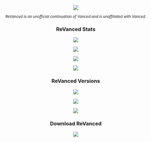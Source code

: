 <p align="center">
<img src="https://avatars.githubusercontent.com/u/101597779?s=200&v=4">
</p>

<p align="center">
<sub>
<i>
ReVanced is an unofficial continuation of Vanced and is unaffiliated with Vanced.
</i>
</sub>
</p>

### <p align="center"> ReVanced Stats </p>

<p align="center">
<img src="https://img.shields.io/github/downloads/SCP-017/repo.1/total?labelColor=black&color=black&label=TOTAL%20DOWNLOADS&logo=GitHub&style=for-the-badge">
</p>

<p align="center">
<img src="https://img.shields.io/github/downloads/SCP-017/repo.1/latest/total?labelColor=black&color=black&label=LATEST%20DOWNLOADS&logo=GitHub&style=for-the-badge">
</p>

<p align="center">
<img src="https://img.shields.io/github/v/release/SCP-017/repo.1?labelColor=black&color=black&label=VERSION&logo=GitHub&style=for-the-badge">
</p>

<p align="center">
<img src="https://img.shields.io/github/workflow/status/SCP-017/main/ReVanced%20Latest?labelColor=black&color=black&label=BUILD%20REVANCED&logo=GitHub&style=for-the-badge">
</p>

### <p align="center"> ReVanced Versions </p>

<p align="center">
<img src="https://img.shields.io/github/v/release/revanced/revanced-cli?labelColor=black&color=black&label=CLI%20VERSION&logo=GitHub&style=for-the-badge">
</p>

<p align="center">
<img src="https://img.shields.io/github/v/release/revanced/revanced-patches?labelColor=black&color=black&label=PATCH%20VERSION&logo=GitHub&style=for-the-badge">
</p>

<p align="center">
<img src="https://img.shields.io/github/v/release/revanced/revanced-integrations?labelColor=black&color=black&label=INTEGRATION%20VERSION&logo=GitHub&style=for-the-badge">
</p>

### <p align="center"> Download ReVanced </p>

<p align="center">
<a href="https://github.com/SCP-017/repo.1/blob/a52473201a5925d378008a516c8a0c9c76df57a4/pages/download.md">
<img src="https://github.com/SCP-017/repo.1/blob/066e7eb8e037ce1200abd9ca0c01b5c57dc1e650/assets/download.button.png">
</a>
</p>
